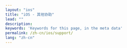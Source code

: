```yaml
---
layout: "ios"
title: "iOS - 其他协助"
lead: ""
description: 
keywords: 'Keywords for this page, in the meta data'
permalink: /zh-cn/ios/support/
lang: "zh-cn"
---
```

